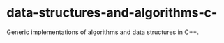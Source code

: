 # data-structures-and-algorithms-c-
Generic implementations of algorithms and data structures in C++.
